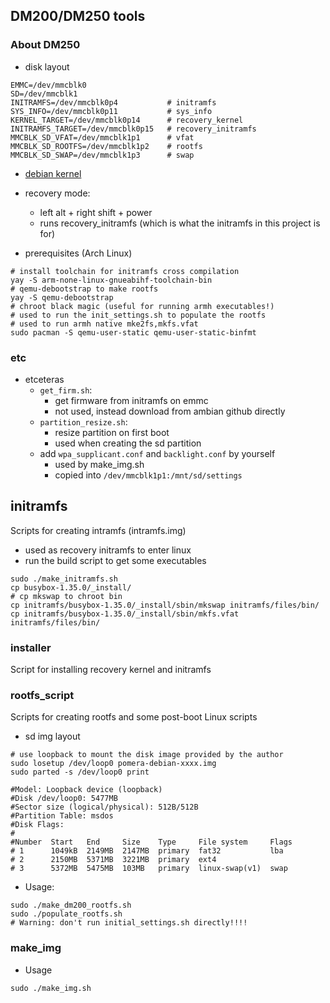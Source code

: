 ## DM200/DM250 tools

### About DM250
- disk layout
```
EMMC=/dev/mmcblk0
SD=/dev/mmcblk1
INITRAMFS=/dev/mmcblk0p4           # initramfs
SYS_INFO=/dev/mmcblk0p11           # sys_info
KERNEL_TARGET=/dev/mmcblk0p14      # recovery_kernel
INITRAMFS_TARGET=/dev/mmcblk0p15   # recovery_initramfs
MMCBLK_SD_VFAT=/dev/mmcblk1p1      # vfat
MMCBLK_SD_ROOTFS=/dev/mmcblk1p2    # rootfs
MMCBLK_SD_SWAP=/dev/mmcblk1p3      # swap
```
- [debian kernel](https://github.com/ichinomoto/dm200_debian_kernel)
- recovery mode:
    - left alt + right shift + power
    - runs recovery_initramfs (which is what the initramfs in this project is for)

- prerequisites (Arch Linux)
```
# install toolchain for initramfs cross compilation
yay -S arm-none-linux-gnueabihf-toolchain-bin
# qemu-debootstrap to make rootfs
yay -S qemu-debootstrap
# chroot black magic (useful for running armh executables!)
# used to run the init_settings.sh to populate the rootfs
# used to run armh native mke2fs,mkfs.vfat
sudo pacman -S qemu-user-static qemu-user-static-binfmt
```

### etc
- etceteras
    - `get_firm.sh`:
        - get firmware from initramfs on emmc
        - not used, instead download from ambian github directly
    - `partition_resize.sh`:
        - resize partition on first boot
        - used when creating the sd partition
    - add `wpa_supplicant.conf` and `backlight.conf` by yourself
        - used by make_img.sh
        - copied into `/dev/mmcblk1p1:/mnt/sd/settings`

## initramfs
Scripts for creating intramfs (intramfs.img)
- used as recovery initramfs to enter linux
- run the build script to get some executables
```
sudo ./make_initramfs.sh
cp busybox-1.35.0/_install/
# cp mkswap to chroot bin
cp initramfs/busybox-1.35.0/_install/sbin/mkswap initramfs/files/bin/
cp initramfs/busybox-1.35.0/_install/sbin/mkfs.vfat initramfs/files/bin/
```

### installer
Script for installing recovery kernel and initramfs

### rootfs_script
Scripts for creating rootfs and some post-boot Linux scripts
- sd img layout
```
# use loopback to mount the disk image provided by the author
sudo losetup /dev/loop0 pomera-debian-xxxx.img
sudo parted -s /dev/loop0 print

#Model: Loopback device (loopback)
#Disk /dev/loop0: 5477MB
#Sector size (logical/physical): 512B/512B
#Partition Table: msdos
#Disk Flags: 
#
#Number  Start   End     Size    Type     File system     Flags
# 1      1049kB  2149MB  2147MB  primary  fat32           lba
# 2      2150MB  5371MB  3221MB  primary  ext4
# 3      5372MB  5475MB  103MB   primary  linux-swap(v1)  swap
```
- Usage:
```
sudo ./make_dm200_rootfs.sh
sudo ./populate_rootfs.sh
# Warning: don't run initial_settings.sh directly!!!!
```

### make_img
- Usage
```
sudo ./make_img.sh
```